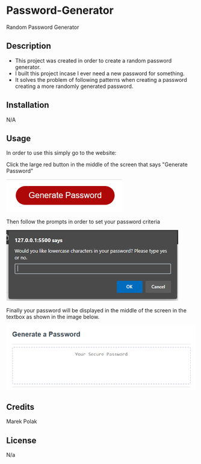 # Password-Generator
Random Password Generator

## Description

- This project was created in order to create a random password generator.
- I built this project incase I ever need a new password for something.
- It solves the problem of following patterns when creating a password creating a more randomly generated password.

## Installation

N/A

## Usage

In order to use this simply go to the website:

Click the large red button in the middle of the screen that says "Generate Password" 

![alt text](/Assets/Images/Button.PNG)

Then follow the prompts in order to set your password criteria

![alt text](/Assets/Images/Prompts.PNG)

Finally your password will be displayed in the middle of the screen in the textbox as shown in the image below.

![alt text](/Assets/Images/Textbox.PNG)




## Credits

Marek Polak

## License

N/a

